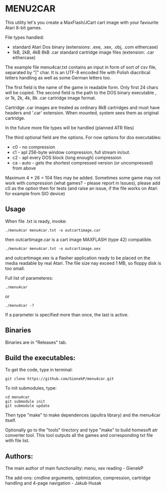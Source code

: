 # MENU2CAR

This utility let's you create a MaxFlash/JCart cart image with your favourite Atari 8-bit games.

File types handled:
- standard Atari Dos binary (extensions: .exe, .xex, .obj, .com eithercase)
- 1kB, 2kB, 4kB 8kB .car standard cartridge image files (extension: .car eithercase)

The example file menu4car.txt contains an input in form of sort of csv file, separated by "|" char. It is an UTF-8 encoded file with Polish diacritical letters handling as well as some German letters too.

The first field is the name of the game in readable form. Only first 24 chars will be copied.
The second field is the path to the DOS binary executable , or 1k, 2k, 4k, 8k .car cartridge image format.

Cartridge .car images are treated as ordinary 8kB cartridges and must have headers and '.car' extension. When mounted, system sees them as original cartridge.

In the future more file types will be handled (planned ATR files)

The third optional field are the options. For now options for dos executables:
* c0 - no compression
* c1 - apl 256-byte window compression, full stream in/out.
* c2 - apl every DOS block (long enough) compression
* ca - auto - gets the shortest compressed version (or uncompressed) from above

Maximum 4 * 26 = 104 files may be added. Sometimes some game may not work with compression (what games? - please report in Issues), please add c0 as the option then for tests (and raise an issue, if the file works on Atari for example from SIO device)

## Usage

When file .txt is ready, invoke:

    ./menu4car menu4car.txt -o outcartimage.car

then outcartimage.car is a cart image MAXFLASH (type 42) compatible.

    ./menu4car menu4car.txt -o outcartimage.xex

and outcartimage.xex is a flasher application ready to be placed on the media readable by real Atari. The file size nay exceed 1 MB, so floppy disk is too small.


Full list of parameteres:

    ./menu4car

or

    ./menu4car -?

If a parameter is specified more than once, the last is active.

## Binaries

Binaries are in "Releases" tab.

## Build the executables:

To get the code, type in terminal:

    git clone https://github.com/GienekP/menu4car.git

To init submodules, type:

    cd menu4car
    git submodule init
    git submodule update

Then type "make" to make dependences (apultra library) and the menu4car itself.

Optionally go to the "tools" tirectory and type "make" to build homesoft atr converter tool. This tool outputs all the games and corresponding txt file with file list.

## Authors:

The main author of main functionality: menu, xex reading - GienekP

The add-ons: cmdline arguments, optimization, compression, cartridge handling and 4-page navigation - Jakub Husak
